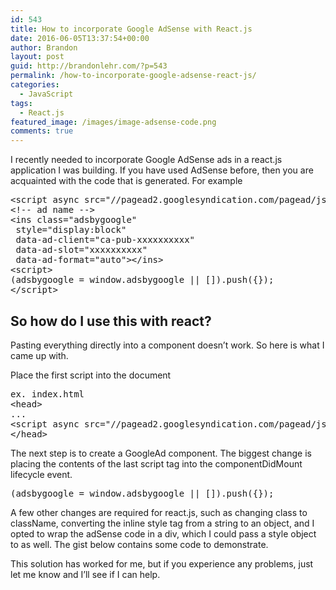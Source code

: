 ```yaml
---
id: 543
title: How to incorporate Google AdSense with React.js
date: 2016-06-05T13:37:54+00:00
author: Brandon
layout: post
guid: http://brandonlehr.com/?p=543
permalink: /how-to-incorporate-google-adsense-react-js/
categories:
  - JavaScript
tags:
  - React.js
featured_image: /images/image-adsense-code.png
comments: true
---
```

I recently needed to incorporate Google AdSense ads in a react.js application I was building. If you have used AdSense before, then you are acquainted with the code that is generated. For example


<pre>&lt;script async src="//pagead2.googlesyndication.com/pagead/js/adsbygoogle.js"&gt;&lt;/script&gt;
&lt;!-- ad name --&gt;
&lt;ins class="adsbygoogle"
 style="display:block"
 data-ad-client="ca-pub-xxxxxxxxxx"
 data-ad-slot="xxxxxxxxxx"
 data-ad-format="auto"&gt;&lt;/ins&gt;
&lt;script&gt;
(adsbygoogle = window.adsbygoogle || []).push({});
&lt;/script&gt;</pre>


## So how do I use this with react?

Pasting everything directly into a component doesn&#8217;t work. So here is what I came up with.<!--more-->

Place the first script into the document <head>

<pre>ex. index.html
&lt;head&gt;
...
&lt;script async src="//pagead2.googlesyndication.com/pagead/js/adsbygoogle.js"&gt;/script&gt;
&lt;/head&gt;</pre>

The next step is to create a GoogleAd component. The biggest change is placing the contents of the last script tag into the componentDidMount lifecycle event.

<pre>(adsbygoogle = window.adsbygoogle || []).push({});</pre>

A few other changes are required for react.js, such as changing class to className, converting the inline style tag from a string to an object, and I opted to wrap the adSense code in a div, which I could pass a style object to as well. The gist below contains some code to demonstrate.

<script src="https://gist.github.com/blehr/6fd24b76554e445d95029ca9430603c2.js"></script>

This solution has worked for me, but if you experience any problems, just let me know and I&#8217;ll see if I can help.